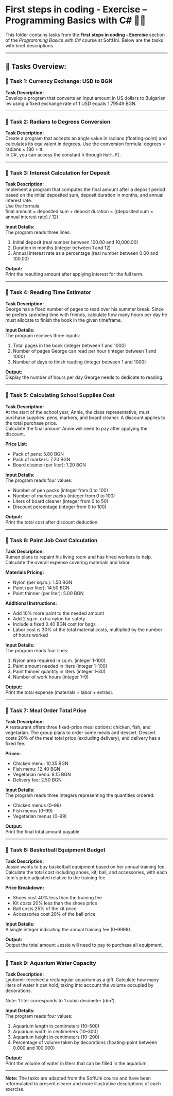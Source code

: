 # First steps in coding - Exercise – Programming Basics with C# 🧑‍💻

This folder contains tasks from the **First steps in coding - Exercise** section of the _Programming Basics with C#_ course at SoftUni. Below are the tasks with brief descriptions.

---

## 🔧 Tasks Overview:

### 📝 Task 1: Currency Exchange: USD to BGN 
**Task Description:**  
Develop a program that converts an input amount in US dollars to Bulgarian lev using a fixed exchange rate of 1 USD equals 1.79549 BGN.

---

### 📝 Task 2: Radians to Degrees Conversion  
**Task Description:**  
Create a program that accepts an angle value in radians (floating-point) and calculates its equivalent in degrees. Use the conversion formula: degrees = radians × 180 ÷ π.  
In C#, you can access the constant π through `Math.PI`.

---

### 📝 Task 3: Interest Calculation for Deposit  
**Task Description:**  
Implement a program that computes the final amount after a deposit period based on the initial deposited sum, deposit duration in months, and annual interest rate.  
Use the formula:  
final amount = deposited sum + deposit duration × ((deposited sum × annual interest rate) / 12)

**Input Details:**  
The program reads three lines:  
1. Initial deposit (real number between 100.00 and 10,000.00)  
2. Duration in months (integer between 1 and 12)  
3. Annual interest rate as a percentage (real number between 0.00 and 100.00)

**Output:**  
Print the resulting amount after applying interest for the full term.

---

### 📝 Task 4: Reading Time Estimator  
**Task Description:**  
George has a fixed number of pages to read over his summer break. Since he prefers spending time with friends, calculate how many hours per day he must allocate to finish the book in the given timeframe.

**Input Details:**  
The program receives three inputs:  
1. Total pages in the book (integer between 1 and 1000)  
2. Number of pages George can read per hour (integer between 1 and 1000)  
3. Number of days to finish reading (integer between 1 and 1000)

**Output:**  
Display the number of hours per day George needs to dedicate to reading.

---

### 📝 Task 5: Calculating School Supplies Cost  
**Task Description:**  
At the start of the school year, Annie, the class representative, must purchase supplies: pens, markers, and board cleaner. A discount applies to the total purchase price.  
Calculate the final amount Annie will need to pay after applying the discount.

**Price List:**  
- Pack of pens: 5.80 BGN  
- Pack of markers: 7.20 BGN  
- Board cleaner (per liter): 1.20 BGN

**Input Details:**  
The program reads four values:  
- Number of pen packs (integer from 0 to 100)  
- Number of marker packs (integer from 0 to 100)  
- Liters of board cleaner (integer from 0 to 50)  
- Discount percentage (integer from 0 to 100)

**Output:**  
Print the total cost after discount deduction.

---

### 📝 Task 6: Paint Job Cost Calculation  
**Task Description:**  
Rumen plans to repaint his living room and has hired workers to help. Calculate the overall expense covering materials and labor.

**Materials Pricing:**  
- Nylon (per sq.m.): 1.50 BGN  
- Paint (per liter): 14.50 BGN  
- Paint thinner (per liter): 5.00 BGN

**Additional Instructions:**  
- Add 10% more paint to the needed amount  
- Add 2 sq.m. extra nylon for safety  
- Include a fixed 0.40 BGN cost for bags  
- Labor cost is 30% of the total material costs, multiplied by the number of hours worked

**Input Details:**  
The program reads four lines:  
1. Nylon area required in sq.m. (integer 1–100)  
2. Paint amount needed in liters (integer 1–100)  
3. Paint thinner quantity in liters (integer 1–30)  
4. Number of work hours (integer 1–9)

**Output:**  
Print the total expense (materials + labor + extras).

---

### 📝 Task 7: Meal Order Total Price  
**Task Description:**  
A restaurant offers three fixed-price meal options: chicken, fish, and vegetarian. The group plans to order some meals and dessert. Dessert costs 20% of the meal total price (excluding delivery), and delivery has a fixed fee.

**Prices:**  
- Chicken menu: 10.35 BGN  
- Fish menu: 12.40 BGN  
- Vegetarian menu: 8.15 BGN  
- Delivery fee: 2.50 BGN

**Input Details:**  
The program reads three integers representing the quantities ordered:  
- Chicken menus (0–99)  
- Fish menus (0–99)  
- Vegetarian menus (0–99)

**Output:**  
Print the final total amount payable.

---

### 📝 Task 8: Basketball Equipment Budget 
**Task Description:**  
Jessie wants to buy basketball equipment based on her annual training fee. Calculate the total cost including shoes, kit, ball, and accessories, with each item's price adjusted relative to the training fee.

**Price Breakdown:**  
- Shoes cost 40% less than the training fee  
- Kit costs 20% less than the shoes price  
- Ball costs 25% of the kit price  
- Accessories cost 20% of the ball price

**Input Details:**  
A single integer indicating the annual training fee (0–9999).

**Output:**  
Output the total amount Jessie will need to pay to purchase all equipment.

---

### 📝 Task 9: Aquarium Water Capacity  
**Task Description:**  
Lyubomir received a rectangular aquarium as a gift. Calculate how many liters of water it can hold, taking into account the volume occupied by decorations.

Note: 1 liter corresponds to 1 cubic decimeter (dm³).

**Input Details:**  
The program reads four values:  
1. Aquarium length in centimeters (10–500)  
2. Aquarium width in centimeters (10–300)  
3. Aquarium height in centimeters (10–200)  
4. Percentage of volume taken by decorations (floating-point between 0.000 and 100.000)

**Output:**  
Print the volume of water in liters that can be filled in the aquarium.

---

**Note:** The tasks are adapted from the SoftUni course and have been reformulated to present clearer and more illustrative descriptions of each exercise.
